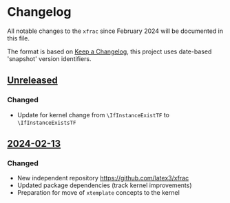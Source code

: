 # Changelog
All notable changes to the `xfrac` since February 2024 will be documented in
this file.

The format is based on [Keep a
Changelog](https://keepachangelog.com/en/1.0.0/), this project uses date-based
'snapshot' version identifiers.

## [Unreleased]

### Changed

- Update for kernel change from `\IfInstanceExistTF`
  to `\IfInstanceExistsTF`

## [2024-02-13]

### Changed
- New independent repository https://github.com/latex3/xfrac
- Updated package dependencies (track kernel improvements)
- Preparation for move of `xtemplate` concepts to the kernel

[Unreleased]: https://github.com/latex3/latex3/compare/2024-02-13...HEAD
[2024-02-13]: https://github.com/latex3/xfrac/compare/2023-10-10...2024-02-13

